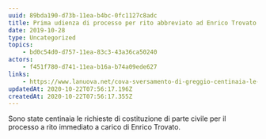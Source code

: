 ```yaml
---
uuid: 89bda190-d73b-11ea-b4bc-0fc1127c8adc
title: Prima udienza di processo per rito abbreviato ad Enrico Trovato
date: 2019-10-28
type: Uncategorized
topics:
    - bd0c54d0-d757-11ea-83c3-43a36ca50240
actors:
    - f451f780-d741-11ea-b16a-b74a09ede627
links:
    - https://www.lanuova.net/cova-sversamento-di-greggio-centinaia-le-richieste-di-costituzione-di-parte-civile/
updatedAt: 2020-10-22T07:56:17.196Z
createdAt: 2020-10-22T07:56:17.355Z
---
```


Sono state centinaia le richieste di costituzione di parte civile per il processo a rito immediato a carico di Enrico Trovato.
